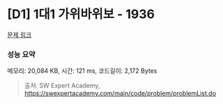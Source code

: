 # [D1] 1대1 가위바위보 - 1936 

[문제 링크](https://swexpertacademy.com/main/code/problem/problemDetail.do?contestProbId=AV5PjKXKALcDFAUq) 

### 성능 요약

메모리: 20,084 KB, 시간: 121 ms, 코드길이: 2,172 Bytes



> 출처: SW Expert Academy, https://swexpertacademy.com/main/code/problem/problemList.do